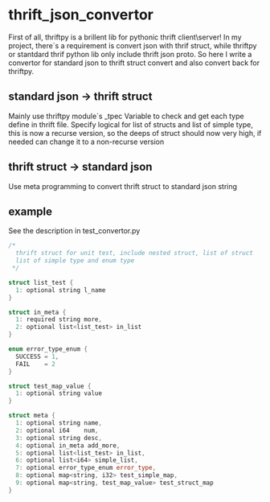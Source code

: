 # thrift_json_convertor
First of all, thriftpy is a brillent lib for pythonic thrift client\server!
In my project, there`s a requirement is convert json with thrif struct, while thriftpy or stantdard thrif python lib only include thrift json proto.
So here I write a convertor for standard json to thrift struct convert and also convert back for thriftpy.

## standard json -> thrift struct
Mainly use thriftpy module`s _tpec Variable to check and get each type define in thrift file.
Specify logical for list of structs and list of simple type, this is now a recurse version, so the deeps of struct should now very high, if needed can change it to a non-recurse version 

## thrift struct -> standard json
Use meta programming to convert thrift struct to standard json string

## example
See the description in test_convertor.py 
``` c++
/*
  thrift struct for unit test, include nested struct, list of struct
  list of simple type and enum type
 */

struct list_test {
  1: optional string l_name
}

struct in_meta {
  1: required string more,
  2: optional list<list_test> in_list
}

enum error_type_enum {
  SUCCESS = 1,
  FAIL    = 2
}

struct test_map_value {
  1: optional string value
}

struct meta {
  1: optional string name,
  2: optional i64    num,
  3: optional string desc,
  4: optional in_meta add_more,
  5: optional list<list_test> in_list,
  6: optional list<i64> simple_list,
  7: optional error_type_enum error_type,
  8: optional map<string, i32> test_simple_map,
  9: optional map<string, test_map_value> test_struct_map
}
```
